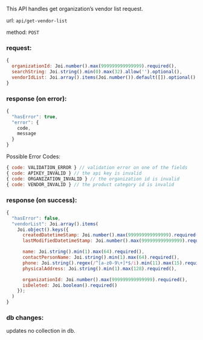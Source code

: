 This API handles get organization’s vendor list request.

url: `api/get-vendor-list`

method: `POST`

### request: 
```js
{
  organizationId: Joi.number().max(999999999999999).required(),
  searchString: Joi.string().min(0).max(32).allow('').optional(),
  vendorIdList: Joi.array().items(Joi.number()).default([]).optional() // takes precedence over searchString
}
```

### response (on error):
```js
{
  "hasError": true,
  "error": {
    code,
    message
  }
}
```

Possible Error Codes:
```js
{ code: VALIDATION_ERROR } // validation error on one of the fields
{ code: APIKEY_INVALID } // the api key is invalid
{ code: ORGANIZATION_INVALID } // the organization id is invalid
{ code: VENDOR_INVALID } // the product category id is invalid
```

### response (on success):
```js
{
  "hasError": false,
  "vendorList": Joi.array().items(
    Joi.object().keys({
      createdDatetimeStamp: Joi.number().max(999999999999999).required(),
      lastModifiedDatetimeStamp: Joi.number().max(999999999999999).required(),

      name: Joi.string().min(1).max(64).required(),
      contactPersonName: Joi.string().min(1).max(64).required(),
      phone: Joi.string().regex(/^[a-z0-9\+]*$/i).min(11).max(15).required(),
      physicalAddress: Joi.string().min(1).max(128).required(),

      organizationId: Joi.number().max(999999999999999).required(),
      isDeleted: Joi.boolean().required()
    });
  )
}
```

### db changes:
updates no collection in db.